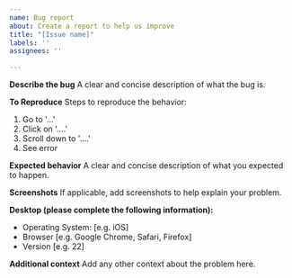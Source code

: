 ```yaml
---
name: Bug report
about: Create a report to help us improve
title: "[Issue name]"
labels: ''
assignees: ''

---
```


**Describe the bug**
A clear and concise description of what the bug is.

**To Reproduce**
Steps to reproduce the behavior:
1. Go to '...'
2. Click on '....'
3. Scroll down to '....'
4. See error

**Expected behavior**
A clear and concise description of what you expected to happen.

**Screenshots**
If applicable, add screenshots to help explain your problem.

**Desktop (please complete the following information):**
 - Operating System: [e.g. iOS]
 - Browser [e.g. Google Chrome, Safari, Firefox]
 - Version [e.g. 22]

**Additional context**
Add any other context about the problem here.

